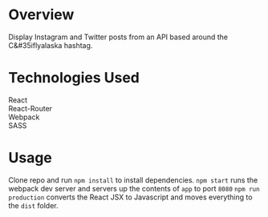 # Overview

Display Instagram and Twitter posts from an API based around the C&#35iflyalaska hashtag. 

# Technologies Used
React  
React-Router  
Webpack  
SASS

# Usage
Clone repo and run `npm install` to install dependencies. `npm start` runs the webpack dev server and servers up the contents of `app` to port `8080` `npm run production` converts the React JSX to Javascript and moves everything to the `dist` folder. 




